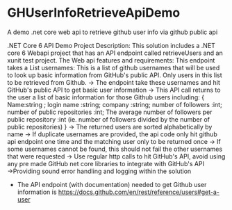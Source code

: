 # GHUserInfoRetrieveApiDemo
A demo .net core web api to retrieve github user info via github public api

.NET Core 6 API Demo Project Description:
This solution includes a .NET core 6 Webapi project that has an API endpoint called retrieveUsers and an xunit test project.
The Web api features and requirements:
This endpoint takes a List<string>  usernames: This is a list of github usernames that will be used to look up basic information from GitHub's public API. Only users in this list to be retrieved from Github. 
→ The endpoint take these usernames and hit GitHub's public API to get basic user information 
→ This API call returns to the user a list of basic information for those Github users including: 
{
Name:string ;
 login name :string; 
company :string; 
number of followers :int; 
number of public repositories :int;
The average number of followers per public repository :int
(ie. number of followers divided by the number of public repositories)
} 
→ The returned users are sorted alphabetically by name 
→ If duplicate usernames are provided, the api code only hit github api endpoint one time and the matching user only to be returned once 
→ If some usernames cannot be found, this should not fail the other usernames that were requested → Use regular http calls to hit GitHub's API, avoid using any pre made GitHub net core libraries to integrate with GitHub's API 
→Providing sound error handling and logging within the solution
* The API endpoint (with documentation) needed to get Github user information is https://docs.github.com/en/rest/reference/users#get-a-user 

